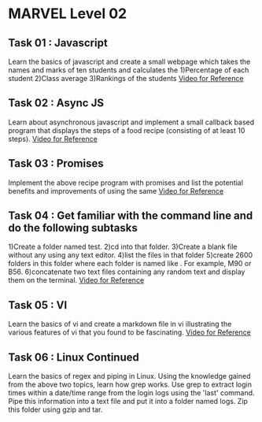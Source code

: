 # MARVEL Level 02
## Task 01 : Javascript
Learn the basics of javascript and create a small webpage which takes the names and marks of ten students and calculates the
1)Percentage of each student
2)Class average
3)Rankings of the students
[Video for Reference](https://youtu.be/4yil4PL7gjo?si=qoRpBNlxKppE1_Zc "YouTube")

## Task 02 : Async JS
Learn about asynchronous javascript and implement a small callback based program that displays the steps of a food recipe (consisting of at least 10 steps).
[Video for Reference](https://youtu.be/OSiIl3w60R8?si=l6lyAyCXuaxcwWdJ "YouTube")

## Task 03 : Promises
Implement the above recipe program with promises and list the potential benefits and improvements of using the same
[Video for Reference](https://youtu.be/_zktX2XXOAA?si=IzeBTCGa_YcfoM6i "YouTube")

## Task 04 : Get familiar with the command line and do the following subtasks
1)Create a folder named test.
2)cd into that folder.
3)Create a blank file without any using any text editor.
4)list the files in that folder
5)create 2600 folders in this folder where each folder is named like . For example, M90 or B56.
6)concatenate two text files containing any random text and display them on the terminal.
[Video for Reference](https://youtu.be/kN7xMrnW7E8?si=SqoMCS_10iAkc04E "YouTube")

## Task 05 : VI
Learn the basics of vi and create a markdown file in vi illustrating the various features of vi that you found to be fascinating.
[Video for Reference](https://youtu.be/6eMba_tVQ-A?si=B7OMWY3NKmcr0cQn "YouTube")

## Task 06 : Linux Continued
Learn the basics of regex and piping in Linux. Using the knowledge gained from the above two topics, learn how grep works.
Use grep to extract login times within a date/time range from the login logs using the 'last' command. Pipe this information 
into a text file and put it into a folder named logs. Zip this folder using gzip and tar.
